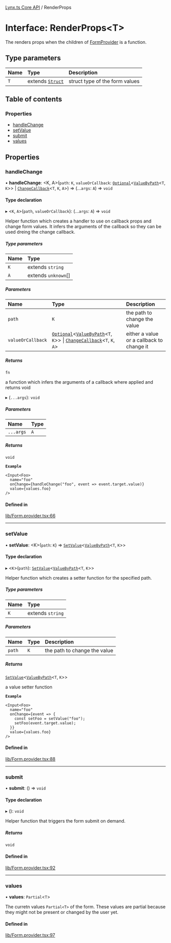 [Lynx.ts Core API](../README.md) / RenderProps

# Interface: RenderProps<T\>

The renders props when the children of [FormProvider](../README.md#formprovider) is a function.

## Type parameters

| Name | Type | Description |
| :------ | :------ | :------ |
| `T` | extends [`Struct`](../README.md#struct) | struct type of the form values |

## Table of contents

### Properties

- [handleChange](RenderProps.md#handlechange)
- [setValue](RenderProps.md#setvalue)
- [submit](RenderProps.md#submit)
- [values](RenderProps.md#values)

## Properties

### handleChange

• **handleChange**: <K, A\>(`path`: `K`, `valueOrCallback`: [`Optional`](../README.md#optional)<[`ValueByPath`](../README.md#valuebypath)<`T`, `K`\>\> \| [`ChangeCallback`](../README.md#changecallback)<`T`, `K`, `A`\>) => (...`args`: `A`) => `void`

#### Type declaration

▸ <`K`, `A`\>(`path`, `valueOrCallback`): (...`args`: `A`) => `void`

Helper function which creates a handler to use on callback props and
change form values. It infers the arguments of the callback so they can be
used dreing the change callback.

##### Type parameters

| Name | Type |
| :------ | :------ |
| `K` | extends `string` |
| `A` | extends `unknown`[] |

##### Parameters

| Name | Type | Description |
| :------ | :------ | :------ |
| `path` | `K` | the path to change the value |
| `valueOrCallback` | [`Optional`](../README.md#optional)<[`ValueByPath`](../README.md#valuebypath)<`T`, `K`\>\> \| [`ChangeCallback`](../README.md#changecallback)<`T`, `K`, `A`\> | either a value or a callback to change it |

##### Returns

`fn`

a function which infers the arguments of a callback where applied
         and returns void

▸ (`...args`): `void`

##### Parameters

| Name | Type |
| :------ | :------ |
| `...args` | `A` |

##### Returns

`void`

**`Example`**

```
<Input<Foo>
  name="foo"
  onChange={handleChange("foo", event => event.target.value)}
  value={values.foo}
/>
```

#### Defined in

[lib/Form.provider.tsx:66](https://github.com/JoseLion/lynxts/blob/main/packages/core/src/lib/Form.provider.tsx#L66)

___

### setValue

• **setValue**: <K\>(`path`: `K`) => [`SetValue`](../README.md#setvalue)<[`ValueByPath`](../README.md#valuebypath)<`T`, `K`\>\>

#### Type declaration

▸ <`K`\>(`path`): [`SetValue`](../README.md#setvalue)<[`ValueByPath`](../README.md#valuebypath)<`T`, `K`\>\>

Helper function which creates a setter function for the specified path.

##### Type parameters

| Name | Type |
| :------ | :------ |
| `K` | extends `string` |

##### Parameters

| Name | Type | Description |
| :------ | :------ | :------ |
| `path` | `K` | the path to change the value |

##### Returns

[`SetValue`](../README.md#setvalue)<[`ValueByPath`](../README.md#valuebypath)<`T`, `K`\>\>

a value setter function

**`Example`**

```
<Input<Foo>
  name="foo"
  onChange={event => {
    const setFoo = setValue("foo");
    setFoo(event.target.value);
  }}
  value={values.foo}
/>
```

#### Defined in

[lib/Form.provider.tsx:88](https://github.com/JoseLion/lynxts/blob/main/packages/core/src/lib/Form.provider.tsx#L88)

___

### submit

• **submit**: () => `void`

#### Type declaration

▸ (): `void`

Helper function that triggers the form submit on demand.

##### Returns

`void`

#### Defined in

[lib/Form.provider.tsx:92](https://github.com/JoseLion/lynxts/blob/main/packages/core/src/lib/Form.provider.tsx#L92)

___

### values

• **values**: `Partial`<`T`\>

The curretn values `Partial<T>` of the form. These values are partial
because they might not be present or changed by the user yet.

#### Defined in

[lib/Form.provider.tsx:97](https://github.com/JoseLion/lynxts/blob/main/packages/core/src/lib/Form.provider.tsx#L97)
